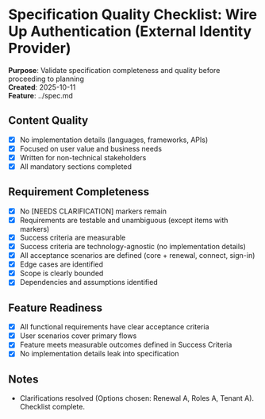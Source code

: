 # Specification Quality Checklist: Wire Up Authentication (External Identity Provider)

**Purpose**: Validate specification completeness and quality before proceeding to planning  
**Created**: 2025-10-11  
**Feature**: ../spec.md

## Content Quality

- [x] No implementation details (languages, frameworks, APIs)
- [x] Focused on user value and business needs
- [x] Written for non-technical stakeholders
- [x] All mandatory sections completed

## Requirement Completeness

- [x] No [NEEDS CLARIFICATION] markers remain
- [x] Requirements are testable and unambiguous (except items with markers)
- [x] Success criteria are measurable
- [x] Success criteria are technology-agnostic (no implementation details)
- [x] All acceptance scenarios are defined (core + renewal, connect, sign-in)
- [x] Edge cases are identified
- [x] Scope is clearly bounded
- [x] Dependencies and assumptions identified

## Feature Readiness

- [x] All functional requirements have clear acceptance criteria
- [x] User scenarios cover primary flows
- [x] Feature meets measurable outcomes defined in Success Criteria
- [x] No implementation details leak into specification

## Notes

- Clarifications resolved (Options chosen: Renewal A, Roles A, Tenant A). Checklist complete.
